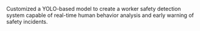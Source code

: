 Customized a YOLO-based model to create a worker safety detection system capable of real-time human behavior analysis and early warning of safety incidents.